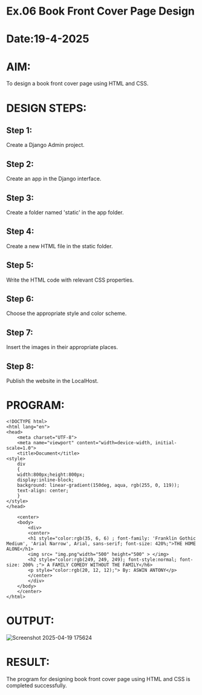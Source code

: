 # Ex.06 Book Front Cover Page Design
# Date:19-4-2025 
# AIM:
To design a book front cover page using HTML and CSS.

# DESIGN STEPS:
## Step 1:
Create a Django Admin project.

## Step 2:
Create an app in the Django interface.

## Step 3:
Create a folder named 'static' in the app folder.

## Step 4:
Create a new HTML file in the static folder.

## Step 5:
Write the HTML code with relevant CSS properties.

## Step 6:
Choose the appropriate style and color scheme.

## Step 7:
Insert the images in their appropriate places.

## Step 8:
Publish the website in the LocalHost.

# PROGRAM:
```
<!DOCTYPE html>
<html lang="en">
<head>
    <meta charset="UTF-8">
    <meta name="viewport" content="width=device-width, initial-scale=1.0">
    <title>Document</title>
<style>
    div
    { 
    width:800px;height:800px;
    display:inline-block;
    background: linear-gradient(150deg, aqua, rgb(255, 0, 119));
    text-align: center; 
    }
</style>
</head>
    
    <center>
    <body>
        <div>
        <center>
        <h1 style="color:rgb(35, 6, 6) ; font-family: 'Franklin Gothic Medium', 'Arial Narrow', Arial, sans-serif; font-size: 420%;">THE HOME ALONE</h1>
        <img src= "img.png"width="500" height="500" > </img>
        <h2 style="color:rgb(249, 249, 249); font-style:normal; font-size: 200% ;"> A FAMILY COMEDY WITHOUT THE FAMILY</h6>
        <p style="color:rgb(20, 12, 12);"> By: ASWIN ANTONY</p>
        </center>
        </div>
    </body>
    </center>
</html>
```
# OUTPUT:
![Screenshot 2025-04-19 175624](https://github.com/user-attachments/assets/1965f88b-69b5-48bd-9de7-071ec9bdf1b4)


# RESULT:
The program for designing book front cover page using HTML and CSS is completed successfully.

